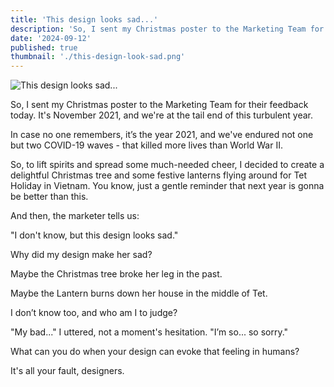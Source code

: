 ```yaml
---
title: 'This design looks sad...'
description: 'So, I sent my Christmas poster to the Marketing Team for their feedback today.'
date: '2024-09-12'
published: true
thumbnail: './this-design-look-sad.png'
---
```


![This design looks sad...](./this-design-look-sad.png)

So, I sent my Christmas poster to the Marketing Team for their feedback today. It's November 2021, and we're at the tail end of this turbulent year.

In case no one remembers, it’s the year 2021, and we've endured not one but two COVID-19 waves - that killed more lives than World War II.

So, to lift spirits and spread some much-needed cheer, I decided to create a delightful Christmas tree and some festive lanterns flying around for Tet Holiday in Vietnam. You know, just a gentle reminder that next year is gonna be better than this.

And then, the marketer tells us:

"I don't know, but this design looks sad."

Why did my design make her sad?

Maybe the Christmas tree broke her leg in the past.

Maybe the Lantern burns down her house in the middle of Tet.

I don’t know too, and who am I to judge?

"My bad..." I uttered, not a moment's hesitation. "I’m so... so sorry."

What can you do when your design can evoke that feeling in humans?

It's all your fault,
designers.
